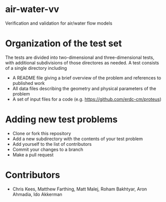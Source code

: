 air-water-vv
============

Verification and validation for air/water flow models

# Organization of the test set

The tests are divided into two-dimensional and three-dimensional
tests, with additional subdivisions of those directores as needed. A
test consists of a single directory including

- A README file giving a brief overview of the problem and references
  to published work
- All data files describing the geometry and physical parameters of
  the problem
- A set of input files for a code
  (e.g. https://github.com/erdc-cm/proteus)

# Adding new test problems

- Clone or fork this repository
- Add a new subdirectory with the contents of your test  problem
- Add yourself to the list of contributors
- Commit your changes to a branch
- Make a pull request

# Contributors

- Chris Kees, Matthew Farthing, Matt Malej, Roham Bakhtyar, Aron Ahmadia, Ido Akkerman

